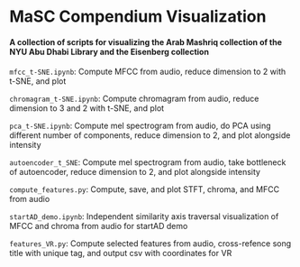 # MaSC Compendium Visualization
#### A collection of scripts for visualizing the Arab Mashriq collection of the NYU Abu Dhabi Library and the Eisenberg collection

```mfcc_t-SNE.ipynb```: Compute MFCC from audio, reduce dimension to 2 with t-SNE, and plot

```chromagram_t-SNE.ipynb```: Compute chromagram from audio, reduce dimension to 3 and 2 with t-SNE, and plot

```pca_t-SNE.ipynb```: Compute mel spectrogram from audio, do PCA using different number of components, reduce dimension to 2, and plot alongside intensity

```autoencoder_t_SNE```: Compute mel spectrogram from audio, take bottleneck of autoencoder, reduce dimension to 2, and plot alongside intensity

```compute_features.py```: Compute, save, and plot STFT, chroma, and MFCC from audio

```startAD_demo.ipynb```: Independent similarity axis traversal visualization of MFCC and chroma from audio for startAD demo

```features_VR.py```: Compute selected features from audio, cross-refence song title with unique tag, and output csv with coordinates for VR

